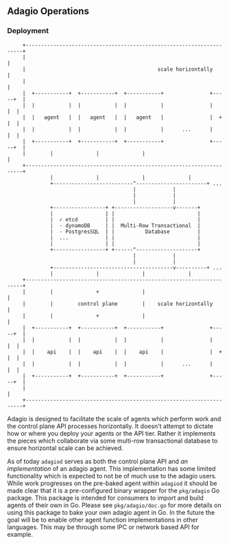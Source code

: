 Adagio Operations
-----------------

### Deployment

```
     +---------------------------------------------------------------------+
     |                                                                     |
     |                                           scale horizontally        |
     |                                                                     |
     |  +-----------+  +-----------+  +-----------+               +-----+  |
     |  |           |  |           |  |           |               |     |  |
     |  |   agent   |  |   agent   |  |   agent   |               |  +  |  |
     |  |           |  |           |  |           |      ...      |     |  |
     |  +-----------+  +-----------+  +-----------+               +-----+  |
     |        |              |              |                              |
     +---------------------------------------------------------------------+
              |              |              |              |
              +--------------------------^-----------------------+ ...
                                         |            |
                                         |            |
                                         |            |
              +-----------------+ +-------------------v-------+    
              |                 | |                           |    
              |  ✓ etcd         | |                           |    
              |  - dynamoDB     | |  Multi-Row Transactional  |    
              |  - PostgresSQL  | |          Database         |    
              |  ...            | |                           |    
              |                 | |                           |    
              +-----------------+ +------^--------------------+    
                                         |            |
                                         |            |
              +---------------------------------------v----------+ ...
              |              |              |              |
     +---------------------------------------------------------------------+
     |        |              +              |                              |
     |        |        control plane        |    scale horizontally        |
     |        |              +              |                              |
     |  +-----------+  +-----------+  +-----------+               +-----+  |
     |  |           |  |           |  |           |               |     |  |
     |  |    api    |  |    api    |  |    api    |               |  +  |  |
     |  |           |  |           |  |           |      ...      |     |  |
     |  +-----------+  +-----------+  +-----------+               +-----+  |
     |                                                                     |
     +---------------------------------------------------------------------+
```

Adagio is designed to facilitate the scale of agents which perform work and the control plane API processes horizontally.
It doesn't attempt to dictate how or where you deploy your agents or the API tier. Rather it implements the pieces which
collaborate via some multi-row transactional database to ensure horizontal scale can be achieved.

As of today `adagiod` serves as both the control plane API and _an implementation_ of an adagio agent. This implementation has some
limited functionality which is expected to not be of much use to the adagio users. While work progresses on the pre-baked agent
within `adagiod` it should be made clear that it is a pre-configured binary wrapper for the `pkg/adagio` Go package. This package
is intended for consumers to import and build agents of their own in Go. Please see `pkg/adagio/doc.go` for more details on using
this package to bake your own adagio agent in Go. In the future the goal will be to enable other agent function implementations
in other languages. This may be through some IPC or network based API for example.
